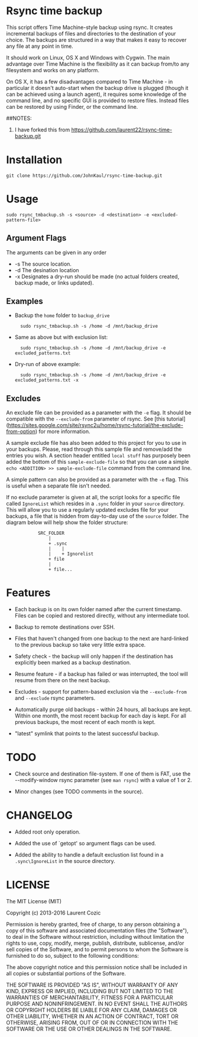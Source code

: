 # Rsync time backup

This script offers Time Machine-style backup using rsync. It creates incremental backups of files and directories to the destination of your choice. The backups are structured in a way that makes it easy to recover any file at any point in time.

It should work on Linux, OS X and Windows with Cygwin. The main advantage over Time Machine is the flexibility as it can backup from/to any filesystem and works on any platform.

On OS X, it has a few disadvantages compared to Time Machine - in particular it doesn't auto-start when the backup drive is plugged (though it can be achieved using a launch agent), it requires some knowledge of the command line, and no specific GUI is provided to restore files. Instead files can be restored by using Finder, or the command line.

##NOTES:
1. I have forked this from https://github.com/laurent22/rsync-time-backup.git

# Installation

	git clone https://github.com/JohnKaul/rsync-time-backup.git

# Usage

	sudo rsync_tmbackup.sh -s <source> -d <destination> -e <excluded-pattern-file>

## Argument Flags
The arguments can be given in any order 
* -s    The source location.
* -d    The desination location
* -x    Designates a dry-run should be made (no actual folders created, backup made, or links updated).

## Examples

* Backup the `home` folder to `backup_drive`

		sudo rsync_tmbackup.sh -s /home -d /mnt/backup_drive

* Same as above but with exclusion list:

		sudo rsync_tmbackup.sh -s /home -d /mnt/backup_drive -e excluded_patterns.txt

* Dry-run of above example:

		sudo rsync_tmbackup.sh -s /home -d /mnt/backup_drive -e excluded_patterns.txt -x

## Excludes

An exclude file can be provided as a parameter with the `-e` flag. It should be compatible with the `--exclude-from` parameter of rsync. See [this tutorial] (https://sites.google.com/site/rsync2u/home/rsync-tutorial/the-exclude-from-option) for more information.

A sample exclude file has also been added to this project for you to use in your backups. Please, read through this sample file and remove/add the entries you wish. A section header entitled `local stuff` has purposely been added the bottom of this `sample-exclude-file` so that you can use a simple `echo <ADDITION> >> sample-exclude-file` command from the command line. 

A simple pattern can also be provided as a parameter with the `-e` flag. This is useful when a separate file isn't needed.

If no exclude parameter is given at all, the script looks for a specific file called `IgnoreList` which resides in a `.sync` folder in your `source` directory. This will allow you to use a regularly updated excludes file for your backups, a file that is hidden from day-to-day use of the `source` folder. The diagram below will help show the folder structure:

                SRC_FOLDER
                    |
                    + .sync
                    |    |
                    |    + Ignorelist
                    + file
                    |
                    + file...

# Features

* Each backup is on its own folder named after the current timestamp. Files can be copied and restored directly, without any intermediate tool.

* Backup to remote destinations over SSH.

* Files that haven't changed from one backup to the next are hard-linked to the previous backup so take very little extra space.

* Safety check - the backup will only happen if the destination has explicitly been marked as a backup destination.

* Resume feature - if a backup has failed or was interrupted, the tool will resume from there on the next backup.

* Excludes - support for pattern-based exclusion via the `--exclude-from` and `--exclude` rsync parameters.

* Automatically purge old backups - within 24 hours, all backups are kept. Within one month, the most recent backup for each day is kept. For all previous backups, the most recent of each month is kept.

* "latest" symlink that points to the latest successful backup.

# TODO

* Check source and destination file-system. If one of them is FAT, use the --modify-window rsync parameter (see `man rsync`) with a value of 1 or 2.

* Minor changes (see TODO comments in the source).

# CHANGELOG

* Added root only operation.

* Added the use of `getopt' so argument flags can be used.

* Added the ability to handle a default exclustion list found in a `.sync\IgnoreList` in the source directory.

# LICENSE

The MIT License (MIT)

Copyright (c) 2013-2016 Laurent Cozic

Permission is hereby granted, free of charge, to any person obtaining a copy
of this software and associated documentation files (the "Software"), to deal
in the Software without restriction, including without limitation the rights
to use, copy, modify, merge, publish, distribute, sublicense, and/or sell
copies of the Software, and to permit persons to whom the Software is
furnished to do so, subject to the following conditions:

The above copyright notice and this permission notice shall be included in
all copies or substantial portions of the Software.

THE SOFTWARE IS PROVIDED "AS IS", WITHOUT WARRANTY OF ANY KIND, EXPRESS OR
IMPLIED, INCLUDING BUT NOT LIMITED TO THE WARRANTIES OF MERCHANTABILITY,
FITNESS FOR A PARTICULAR PURPOSE AND NONINFRINGEMENT. IN NO EVENT SHALL THE
AUTHORS OR COPYRIGHT HOLDERS BE LIABLE FOR ANY CLAIM, DAMAGES OR OTHER
LIABILITY, WHETHER IN AN ACTION OF CONTRACT, TORT OR OTHERWISE, ARISING FROM,
OUT OF OR IN CONNECTION WITH THE SOFTWARE OR THE USE OR OTHER DEALINGS IN
THE SOFTWARE.
